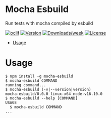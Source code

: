 Mocha Esbuild
=============

Run tests with mocha compiled by esbuild

[![oclif](https://img.shields.io/badge/cli-oclif-brightgreen.svg)](https://oclif.io)
[![Version](https://img.shields.io/npm/v/mocha-esbuild.svg)](https://npmjs.org/package/@rtvision/mocha-esbuild)
[![Downloads/week](https://img.shields.io/npm/dw/mocha-esbuild.svg)](https://npmjs.org/package/@rtvision/mocha-esbuild)
[![License](https://img.shields.io/npm/l/mocha-esbuild.svg)](https://github.com/RtVision/mocha-esbuild/blob/master/package.json)

<!-- toc -->
* [Usage](#usage)
<!-- tocstop -->
# Usage
<!-- usage -->
```sh-session
$ npm install -g mocha-esbuild
$ mocha-esbuild COMMAND
running command...
$ mocha-esbuild (-v|--version|version)
mocha-esbuild/0.0.0 linux-x64 node-v16.10.0
$ mocha-esbuild --help [COMMAND]
USAGE
  $ mocha-esbuild COMMAND
...
```
<!-- usagestop -->
